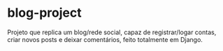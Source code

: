 # blog-project

Projeto que replica um blog/rede social, capaz de registrar/logar contas, criar novos posts e deixar comentários, feito totalmente em Django.
